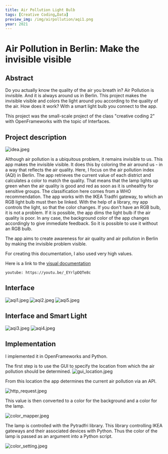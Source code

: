 ```yaml
---
title: Air Pollution Light Bulb
tags: [Creative Coding,Data]
preview_img: /img/airpollution/aqi1.png
year: 2021
---
```


# Air Pollution in Berlin: Make the invisible visible

## Abstract

Do you actually know the quality of the air you breath in? Air Pollution is invisible. And it is always around us in Berlin. This project makes the invisible visible and colors the light around you according to the quality of the air. How does it work? With a smart light bulb you connect to the app. 

This project was the small-scale project of the class "creative coding 2" with OpenFrameworks with the topic of Interfaces.

## Project description

![idea.jpeg](/img/airpollution/idea.jpeg)

Although air pollution is a ubiquitous problem, it remains invisible to us. This app makes the invisible visible. It does this by coloring the air around us - in a way that reflects the air quality. Here, I focus on the air pollution index (AQI) in Berlin. The app retrieves the current value of each district and calculates a color to match the quality. That means that the lamp lights up green when the air quality is good and red as soon as it is unhealthy for sensitive groups. The classification here comes from a WHO recommendation. The app works with the IKEA Tradfri gateway, to which an RGB light bulb must then be linked. With the help of a library, my app controls the light, so that the color changes. If you don't have an RGB bulb, it is not a problem. If it is possible, the app dims the light bulb if the air quality is poor. In any case, the background color of the app changes accordingly to give immediate feedback.  So it is possible to use it without an RGB bulb.

The app aims to create awareness for air quality and air pollution in Berlin by making the invisible problem visible.

For creating this documentation, I also used very high values.

Here is a link to the [visual documentation](https://www.youtube.com/watch?v=EYrlpDQTe8c)

`youtube: https://youtu.be/_EYrlpDQTe8c`

## Interface

![aqi1.jpeg](/img/airpollution/aqi1.png)
![aqi2.jpeg](/img/airpollution/aqi2.png)
![aqi5.jpeg](/img/airpollution/aqi5.png)

## Interface and Smart Light

![aqi3.jpeg](/img/airpollution/aqi3.png)
![aqi4.jpeg](/img/airpollution/aqi4.png)

## Implementation

I implemented it in OpenFrameworks and Python.

The first step is to use the GUI to specify the location from which the air pollution should be determined. 
![gui_location.jpeg](/img/airpollution/gui_location.jpeg)

From this location the app determines the current air pollution via an API.

![http_request.jpeg](/img/airpollution/http_request.jpeg)

This value is then converted to a color for the background and a color for the lamp. 

![color_mapper.jpeg](/img/airpollution/color_mapper.jpeg)

The lamp is controlled with the Pytradfri library. This library controlling IKEA gateways and their associated devices with Python. Thus the color of the lamp is passed as an argument into a Python script.

![color_setting.jpeg](/img/airpollution/color_setting.jpeg)